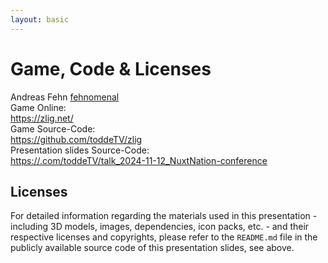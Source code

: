 ```yaml
---
layout: basic
---
```


# Game, Code & Licenses

<div class="absolute right-15 top-15 p-1 pr-2" v-mark="{ at: 0, color: '#26ab7a', type: 'box' }">
    <mdi-heart class="text-red-400 animate-pulse mx-2" /> Andreas Fehn <mdi-github class="baseColor mx-2" /> <a href="https://github.com/fehnomenal" target="_blank">fehnomenal</a>
</div>

<div class="flex flex-row gap-8 mt-8">
    <div
        class="p-4 flex flex-col items-center"
        v-mark="{ at: 0, color: '#26ab7a', type: 'box' }"
    >
        <QRCode value="https://zlig.net/" :size="128" class="mb-6" />
        <div class="flex flex-col gap-2">
            <div class="whitespace-nowrap">
                Game Online:
            </div>
            <div class="whitespace-nowrap">
                <mdi-web class="baseColor mx-2" />
                <a rel="noopener noreferrer" target="_blank" href="https://zlig.net/">https://zlig.net/</a>
            </div>
        </div>
    </div>
    <div
        class="p-4 flex flex-col items-center"
        v-mark="{ at: 0, color: '#26ab7a', type: 'box' }"
    >
        <QRCode value="https://github.com/toddeTV/zlig" :size="128" class="mb-6" />
        <div class="flex flex-col gap-2">
            <div class="whitespace-nowrap">
                Game Source-Code:
            </div>
            <div class="whitespace-nowrap">
                <mdi-github class="baseColor mx-2" />
                <a rel="noopener noreferrer" target="_blank" href="https://github.com/toddeTV/zlig">https://github.com/toddeTV/zlig</a>
            </div>
        </div>
    </div>
    <div
        class="p-4 flex flex-col items-center"
        v-mark="{ at: 0, color: '#26ab7a', type: 'box' }"
    >
        <QRCode value="https://github.com/toddeTV/talk_2024-11-12_NuxtNation-conference" :size="128" class="mb-6" />
        <div class="flex flex-col gap-2">
            <div class="whitespace-nowrap">
                Presentation slides Source-Code:
            </div>
            <div class="w-full">
                <mdi-github class="baseColor mx-2" />
                <a rel="noopener noreferrer" target="_blank" href="https://github.com/toddeTV/talk_2024-11-12_NuxtNation-conference">https://.com/toddeTV/talk_2024-11-12_NuxtNation-conference</a>
            </div>
        </div>
    </div>
</div>

<div class="mt-8 p-2" v-mark="{ at: 0, color: '#26ab7a', type: 'box' }">
    <h2 class="!mb-2 !mt-0">Licenses</h2>
    <div class="text-xs">
        For detailed information regarding the materials used in this presentation - including 3D models, images, dependencies, icon packs, etc. - and their respective licenses and copyrights, please refer to the <code>README.md</code> file in the publicly available source code of this presentation slides, see above.
    </div>
</div>
